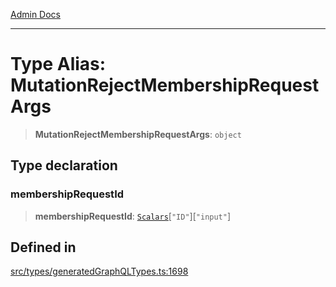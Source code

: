 [Admin Docs](/)

***

# Type Alias: MutationRejectMembershipRequestArgs

> **MutationRejectMembershipRequestArgs**: `object`

## Type declaration

### membershipRequestId

> **membershipRequestId**: [`Scalars`](Scalars.md)\[`"ID"`\]\[`"input"`\]

## Defined in

[src/types/generatedGraphQLTypes.ts:1698](https://github.com/Suyash878/talawa-api/blob/cfd688207611ba245c99edd8dbaccb2cdbf6a043/src/types/generatedGraphQLTypes.ts#L1698)
